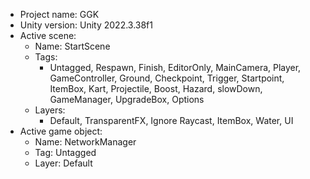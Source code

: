 <!-- UNITY CODE ASSIST INSTRUCTIONS START -->
- Project name: GGK
- Unity version: Unity 2022.3.38f1
- Active scene:
  - Name: StartScene
  - Tags:
    - Untagged, Respawn, Finish, EditorOnly, MainCamera, Player, GameController, Ground, Checkpoint, Trigger, Startpoint, ItemBox, Kart, Projectile, Boost, Hazard, slowDown, GameManager, UpgradeBox, Options
  - Layers:
    - Default, TransparentFX, Ignore Raycast, ItemBox, Water, UI
- Active game object:
  - Name: NetworkManager
  - Tag: Untagged
  - Layer: Default
<!-- UNITY CODE ASSIST INSTRUCTIONS END -->